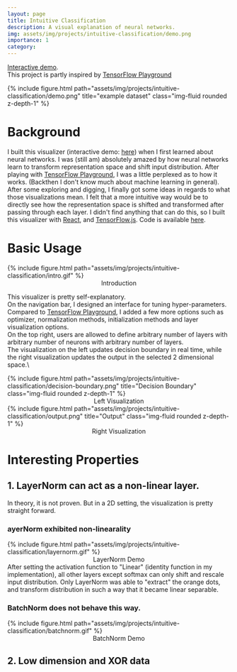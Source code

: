 ```yaml
---
layout: page
title: Intuitive Classification
description: A visual explanation of neural networks.
img: assets/img/projects/intuitive-classification/demo.png
importance: 1
category: 
---
```


[Interactive demo](https://baichuanzhou.github.io/Intuitive-Classification/). \
This project is partly inspired by [TensorFlow Playground](https://playground.tensorflow.org/)

<div class="row">
    <div class="col-12 mt-3 mt-md-0" style="display: flex; justify-content: center;">
        {% include figure.html path="assets/img/projects/intuitive-classification/demo.png" title="example dataset" class="img-fluid rounded z-depth-1" %}
    </div>
</div>

# Background

I built this visualizer (interactive demo: [here](https://baichuanzhou.github.io/Intuitive-Classification/)) when I first learned about neural networks. I was (still am) absolutely amazed by how neural networks learn to transform representation space and shift input distribution. After playing with [TensorFlow Playground](https://playground.tensorflow.org/), I was a little perplexed as to how it works. (Backthen I don't know much about machine learning in general). After some exploring and digging, I finally got some ideas in regards to what those visualizations mean. I felt that a more intuitive way would be to directly see how the representation space is shifted and transformed after passing through each layer. I didn't find anything that can do this, so I built this visualizer with [React](https://react.dev/), and [TensorFlow.js](https://www.tensorflow.org/js). Code is available [here](https://github.com/baichuanzhou/Intuitive-Classification).

# Basic Usage

<div class="row">
    <div class="col-12 mt-3 mt-md-0" style="display: flex; justify-content: center;">
        {% include figure.html path="assets/img/projects/intuitive-classification/intro.gif" %}
    </div>
    <div class="caption" style="display: flex; justify-content: center;">
            Introduction
    </div>
</div>

This visualizer is pretty self-explanatory.\
 On the navigation bar, I designed an interface for tuning hyper-parameters. Compared to  [TensorFlow Playground](https://playground.tensorflow.org/), I added a few more options such as optimizer, normalization methods, initialization methods and layer visualization options.\
 On the top right, users are allowed to define arbitrary number of layers with arbitrary number of neurons with arbitrary number of layers.\
The visualization on the left updates decision boundary in real time, while the right visualization updates the output in the selected 2 dimensional space.\

<div class="row">
    <div class="col-md-6 text-center">
        {% include figure.html path="assets/img/projects/intuitive-classification/decision-boundary.png" title="Decision Boundary" class="img-fluid rounded z-depth-1" %}
        <div class="caption" style="display: flex; justify-content: center;">
            Left Visualization
        </div>
    </div>
    <div class="col-md-6 text-center">
        {% include figure.html path="assets/img/projects/intuitive-classification/output.png" title="Output" class="img-fluid rounded z-depth-1" %}
        <div class="caption" style="display: flex; justify-content: center;">
            Right Visualization
        </div>
    </div>
</div>

# Interesting Properties

## 1. LayerNorm can act as a non-linear layer.

In theory, it is not proven. But in a 2D setting, the visualization is pretty straight forward.

### ayerNorm exhibited non-linearality

<div class="row">
    <div class="col-12 mt-3 mt-md-0" style="display: flex; justify-content: center;">
        {% include figure.html path="assets/img/projects/intuitive-classification/layernorm.gif" %}
    </div>
    <div class="caption" style="display: flex; justify-content: center;">
        LayerNorm Demo
    </div>
</div>
After setting the activation function to "Linear" (identity function in my implementation), all other layers except softmax can only shift and rescale input distribution. Only LayerNorm was able to "extract" the orange dots, and transform distribution in such a way that it became linear separable. 

### BatchNorm does not behave this way.

<div class="row">
    <div class="col-12 mt-3 mt-md-0" style="display: flex; justify-content: center;">
        {% include figure.html path="assets/img/projects/intuitive-classification/batchnorm.gif" %}
    </div>
    <div class="caption" style="display: flex; justify-content: center;">
        BatchNorm Demo
    </div>
</div>

## 2. Low dimension and XOR data







